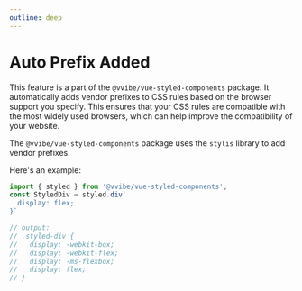```yaml
---
outline: deep
---
```


# Auto Prefix Added

This feature is a part of the `@vvibe/vue-styled-components` package. It automatically adds vendor prefixes to CSS rules based on the browser support you specify. This ensures that your CSS rules are compatible with the most widely used browsers, which can help improve the compatibility of your website.

The `@vvibe/vue-styled-components` package uses the `stylis` library to add vendor prefixes.

Here's an example:

```js
import { styled } from '@vvibe/vue-styled-components';
const StyledDiv = styled.div`
  display: flex;
}`

// output:
// .styled-div {
//   display: -webkit-box;
//   display: -webkit-flex;
//   display: -ms-flexbox;
//   display: flex;
// }
```